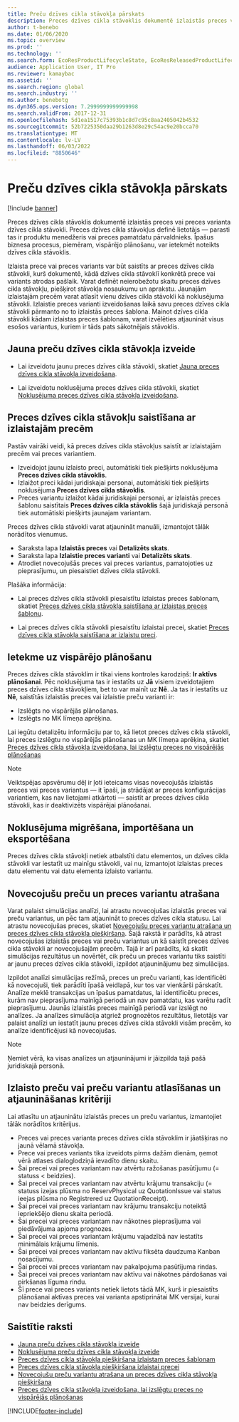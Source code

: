 ```yaml
---
title: Preču dzīves cikla stāvokļa pārskats
description: Preces dzīves cikla stāvoklis dokumentē izlaistās preces vai preces varianta dzīves cikla stāvokli.
author: t-benebo
ms.date: 01/06/2020
ms.topic: overview
ms.prod: ''
ms.technology: ''
ms.search.form: EcoResProductLifecycleState, EcoResReleasedProductLifecycleStateChanges
audience: Application User, IT Pro
ms.reviewer: kamaybac
ms.assetid: ''
ms.search.region: global
ms.search.industry: ''
ms.author: benebotg
ms.dyn365.ops.version: 7.2999999999999998
ms.search.validFrom: 2017-12-31
ms.openlocfilehash: 5d1ea1517c75393b1c8d7c95c8aa2405042b4532
ms.sourcegitcommit: 52b7225350daa29b1263d8e29c54ac9e20bcca70
ms.translationtype: MT
ms.contentlocale: lv-LV
ms.lasthandoff: 06/03/2022
ms.locfileid: "8850646"
---
```

# <a name="product-lifecycle-state-overview"></a>Preču dzīves cikla stāvokļa pārskats

[!include [banner](../includes/banner.md)]

Preces dzīves cikla stāvoklis dokumentē izlaistās preces vai preces varianta dzīves cikla stāvokli. Preces dzīves cikla stāvokļus definē lietotājs — parasti tas ir produktu menedžeris vai preces pamatdatu pārvaldnieks. Īpašus biznesa procesus, piemēram, vispārējo plānošanu, var ietekmēt noteikts dzīves cikla stāvoklis.

Izlaista prece vai preces variants var būt saistīts ar preces dzīves cikla stāvokli, kurš dokumentē, kādā dzīves cikla stāvoklī konkrētā prece vai variants atrodas pašlaik. Varat definēt neierobežotu skaitu preces dzīves cikla stāvokļu, piešķirot stāvokļa nosaukumu un aprakstu. Jaunajām izlaistajām precēm varat atlasīt vienu dzīves cikla stāvokli kā noklusējuma stāvokli. Izlaistie preces varianti izveidošanas laikā savu preces dzīves cikla stāvokli pārmanto no to izlaistās preces šablona. Mainot dzīves cikla stāvokli kādam izlaistas preces šablonam, varat izvēlēties atjaunināt visus esošos variantus, kuriem ir tāds pats sākotnējais stāvoklis.  

## <a name="create-a-new-product-lifecycle-state"></a>Jauna preču dzīves cikla stāvokļa izveide

- Lai izveidotu jaunu preces dzīves cikla stāvokli, skatiet [Jauna preces dzīves cikla stāvokļa izveidošana](tasks/new-product-lifecycle-state.md).

- Lai izveidotu noklusējuma preces dzīves cikla stāvokli, skatiet [Noklusējuma preces dzīves cikla stāvokļa izveidošana](tasks/default-product-lifecycle-state.md).

## <a name="associate-product-lifecycle-states-to-released-products"></a>Preces dzīves cikla stāvokļu saistīšana ar izlaistajām precēm  

Pastāv vairāki veidi, kā preces dzīves cikla stāvokļus saistīt ar izlaistajām precēm vai preces variantiem.

- Izveidojot jaunu izlaisto preci, automātiski tiek piešķirts noklusējuma **Preces dzīves cikla stāvoklis**.
- Izlaižot preci kādai juridiskajai personai, automātiski tiek piešķirts noklusējuma **Preces dzīves cikla stāvoklis**.
- Preces variantu izlaižot kādai juridiskajai personai, ar izlaistās preces šablonu saistītais **Preces dzīves cikla stāvoklis** šajā juridiskajā personā tiek automātiski piešķirts jaunajam variantam.

Preces dzīves cikla stāvokli varat atjaunināt manuāli, izmantojot tālāk norādītos vienumus.

- Saraksta lapa **Izlaistās preces** vai **Detalizēts skats**.
- Saraksta lapa **Izlaistie preces varianti** vai **Detalizēts skats**.
- Atrodiet novecojušās preces vai preces variantus, pamatojoties uz pieprasījumu, un piesaistiet dzīves cikla stāvokli.  

Plašāka informācija:

- Lai preces dzīves cikla stāvokli piesaistītu izlaistas preces šablonam, skatiet [Preces dzīves cikla stāvokļa saistīšana ar izlaistas preces šablonu](tasks/product-lifecycle-state-released-product-master.md).

- Lai preces dzīves cikla stāvokli piesaistītu izlaistai precei, skatiet [Preces dzīves cikla stāvokļa saistīšana ar izlaistu preci](tasks/product-lifecycle-state-released-product.md).

## <a name="impact-on-master-planning"></a>Ietekme uz vispārējo plānošanu

Preces dzīves cikla stāvoklim ir tikai viens kontroles karodziņš: **Ir aktīvs plānošanai**. Pēc noklusējuma tas ir iestatīts uz **Jā** visiem izveidotajiem preces dzīves cikla stāvokļiem, bet to var mainīt uz **Nē**. Ja tas ir iestatīts uz **Nē**, saistītās izlaistās preces vai izlaistie preču varianti ir:

- Izslēgts no vispārējās plānošanas.
- Izslēgts no MK līmeņa aprēķina.

Lai iegūtu detalizētu informāciju par to, kā lietot preces dzīves cikla stāvokli, lai preces izslēgtu no vispārējās plānošanas un MK līmeņa aprēķina, skatiet [Preces dzīves cikla stāvokļa izveidošana, lai izslēgtu preces no vispārējās plānošanas](tasks/exclude-products-master-planning.md)

> [!NOTE]
> Veiktspējas apsvērumu dēļ ir ļoti ieteicams visas novecojušās izlaistās preces vai preces variantus — it īpaši, ja strādājat ar preces konfigurācijas variantiem, kas nav lietojami atkārtoti — saistīt ar preces dzīves cikla stāvokli, kas ir deaktivizēts vispārējai plānošanai.  

## <a name="default-migration-import-and-export"></a>Noklusējuma migrēšana, importēšana un eksportēšana

Preces dzīves cikla stāvokļi netiek atbalstīti datu elementos, un dzīves cikla stāvokli var iestatīt uz mainīgu stāvokli, vai nu, izmantojot izlaistas preces datu elementu vai datu elementa izlaisto variantu.

## <a name="find-obsolete-products-and-products-variants"></a>Novecojušu preču un preces variantu atrašana

Varat palaist simulācijas analīzi, lai atrastu novecojušas izlaistās preces vai preču variantus, un pēc tam atjaunināt to preces dzīves cikla statusu. Lai atrastu novecojušas preces, skatiet [Novecojušu preces variantu atrašana un preces dzīves cikla stāvokļa piešķiršana](tasks/obsolete-product-variants.md). Šajā rakstā ir parādīts, kā atrast novecojušas izlaistās preces vai preču variantus un kā saistīt preces dzīves cikla stāvokli ar novecojušajām precēm. Tajā ir arī parādīts, kā skatīt simulācijas rezultātus un novērtēt, cik preču un preces variantu tiks saistīti ar jaunu preces dzīves cikla stāvokli, izpildot atjauninājumu bez simulācijas.  

Izpildot analīzi simulācijas režīmā, preces un preču varianti, kas identificēti kā novecojuši, tiek parādīti īpašā veidlapā, kur tos var vienkārši pārskatīt. Analīze meklē transakcijas un īpašus pamatdatus, lai identificētu preces, kurām nav pieprasījuma mainīgā periodā un nav pamatdatu, kas varētu radīt pieprasījumu. Jaunās izlaistās preces mainīgā periodā var izslēgt no analīzes. Ja analīzes simulācija atgriež prognozētos rezultātus, lietotājs var palaist analīzi un iestatīt jaunu preces dzīves cikla stāvokli visām precēm, ko analīze identificējusi kā novecojušas.  

> [!NOTE]
> Ņemiet vērā, ka visas analīzes un atjauninājumi ir jāizpilda tajā pašā juridiskajā personā.  

## <a name="criteria-to-select-and-update-released-products-or-product-variants"></a>Izlaisto preču vai preču variantu atlasīšanas un atjaunināšanas kritēriji

Lai atlasītu un atjauninātu izlaistās preces un preču variantus, izmantojiet tālāk norādītos kritērijus.

- Preces vai preces varianta preces dzīves cikla stāvoklim ir jāatšķiras no jaunā vēlamā stāvokļa.
- Prece vai preces variants tika izveidots pirms dažām dienām, ņemot vērā atlases dialoglodziņā ievadīto dienu skaitu.
- Šai precei vai preces variantam nav atvērtu ražošanas pasūtījumu (= statuss < beidzies).
- Šai precei vai preces variantam nav atvērtu krājumu transakciju (= statuss izejas plūsma no ReservPhysical uz QuotationIssue vai status ieejas plūsma no Registrered uz QuotationReceipt).
- Šai precei vai preces variantam nav krājumu transakciju noteiktā iepriekšējo dienu skaita periodā.
- Šai precei vai preces variantam nav nākotnes pieprasījuma vai piedāvājuma apjoma prognozes.  
- Šai precei vai preces variantam krājumu vajadzībā nav iestatīts minimālais krājumu līmenis.
- Šai precei vai preces variantam nav aktīvu fiksēta daudzuma Kanban nosacījumu.  
- Šai precei vai preces variantam nav pakalpojuma pasūtījuma rindas.
- Šai precei vai preces variantam nav aktīvu vai nākotnes pārdošanas vai pirkšanas līguma rindu.
- Šī prece vai preces variants netiek lietots tādā MK, kurš ir piesaistīts plānošanai aktīvas preces vai varianta apstiprinātai MK versijai, kurai nav beidzies derīgums.

## <a name="related-articles"></a>Saistītie raksti

- [Jauna preču dzīves cikla stāvokļa izveide](tasks/new-product-lifecycle-state.md)
- [Noklusējuma preču dzīves cikla stāvokļa izveide](tasks/default-product-lifecycle-state.md)
- [Preces dzīves cikla stāvokļa piešķiršana izlaistam preces šablonam](tasks/product-lifecycle-state-released-product-master.md)
- [Preces dzīves cikla stāvokļa piešķiršana izlaistai precei](tasks/product-lifecycle-state-released-product.md)
- [Novecojušu preču variantu atrašana un preces dzīves cikla stāvokļa piešķiršana](tasks/obsolete-product-variants.md)
- [Preces dzīves cikla stāvokļa izveidošana, lai izslēgtu preces no vispārējās plānošanas](tasks/exclude-products-master-planning.md)


[!INCLUDE[footer-include](../../includes/footer-banner.md)]